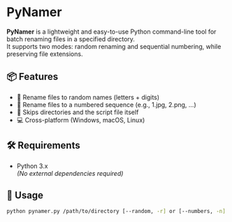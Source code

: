# PyNamer

**PyNamer** is a lightweight and easy-to-use Python command-line tool for batch renaming files in a specified directory.  
It supports two modes: random renaming and sequential numbering, while preserving file extensions.

## 📦 Features

- 🔀 Rename files to random names (letters + digits)
- 🔢 Rename files to a numbered sequence (e.g., 1.jpg, 2.png, ...)
- 🧼 Skips directories and the script file itself
- 💻 Cross-platform (Windows, macOS, Linux)

## 🛠️ Requirements

- Python 3.x  
*(No external dependencies required)*

## 🚀 Usage

```bash
python pynamer.py /path/to/directory [--random, -r] or [--numbers, -n]
